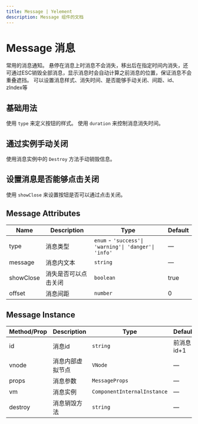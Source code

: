 ```yaml
---
title: Message | Yelement
description: Message 组件的文档
---
```


# Message 消息
常用的消息通知。
悬停在消息上时消息不会消失，移出后在指定时间内消失，还可通过ESC销毁全部消息，显示消息时会自动计算之前消息的位置，保证消息不会重叠遮挡。
可以设置消息样式、消失时间、是否能够手动关闭、间距、id、zIndex等

## 基础用法
使用 `type` 来定义按钮的样式。
使用 `duration` 来控制消息消失时间。


<demo vue="../demo/Message/Basic.vue" title="基础用法" description="Message 组件的基础用法"></demo>

## 通过实例手动关闭
使用消息实例中的 `Destroy` 方法手动销毁信息。

<demo vue="../demo/Message/HandleClose.vue" title="手动销毁信息" description="Message 组件手动销毁"></demo>

## 设置消息是否能够点击关闭
使用 `showClose` 来设置按钮是否可以通过点击关闭。

<demo vue="../demo/Message/ShowClose.vue" title="点击关闭" description="Message 组件点击关闭"></demo>

## Message Attributes

| Name      | Description          | Type                                                 | Default |
| --------- | -------------------- | ---------------------------------------------------- | ------- |
| type      | 消息类型             | `enum` - `'success'\| 'warning'\| 'danger'\| 'info'` | —       |
| message   | 消息内文本           | `string`                                             | —       |
| showClose | 消失是否可以点击关闭 | `boolean`                                            | true    |
| offset    | 消息间距             | `number`                                             | 0       |

## Message Instance
| Method/Prop | Description      | Type                        | Default    |
| ----------- | ---------------- | --------------------------- | ---------- |
| id          | 消息id           | `string`                    | 前消息id+1 |
| vnode       | 消息内部虚拟节点 | `VNode`                     | —          |
| props       | 消息参数         | `MessageProps`              | —          |
| vm          | 消息实例         | `ComponentInternalInstance` | —          |
| destroy     | 消息销毁方法     | `string`                    | —          |
